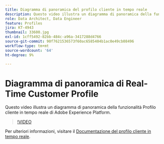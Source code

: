 ```yaml
---
title: Diagramma di panoramica del profilo cliente in tempo reale
description: Questo video illustra un diagramma di panoramica della funzionalità Profilo cliente in tempo reale di Adobe Experience Platform.
role: Data Architect, Data Engineer
feature: Profiles
jira: KT-4943
thumbnail: 33600.jpg
exl-id: 1cff5492-82bb-484c-a96a-3417288d4766
source-git-commit: 90f7621536573f60ac6585404b1ac0e49cb08496
workflow-type: tm+mt
source-wordcount: '64'
ht-degree: 9%

---
```


# Diagramma di panoramica di Real-Time Customer Profile

Questo video illustra un diagramma di panoramica della funzionalità Profilo cliente in tempo reale di Adobe Experience Platform.

>[!VIDEO](https://video.tv.adobe.com/v/33600?quality=12&learn=on)

Per ulteriori informazioni, visitare il [Documentazione del profilo cliente in tempo reale](https://experienceleague.adobe.com/docs/experience-platform/profile/home.html?lang=it).

